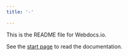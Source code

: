 ```yaml
---
title: '-'

---
```

This is the README file for Webdocs.io.

See the [start page](index.md) to read the documentation.